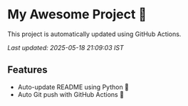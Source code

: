 # My Awesome Project 🚀

This project is automatically updated using GitHub Actions.

_Last updated: 2025-05-18 21:09:03 IST_

## Features
- Auto-update README using Python 🐍
- Auto Git push with GitHub Actions 🤖
